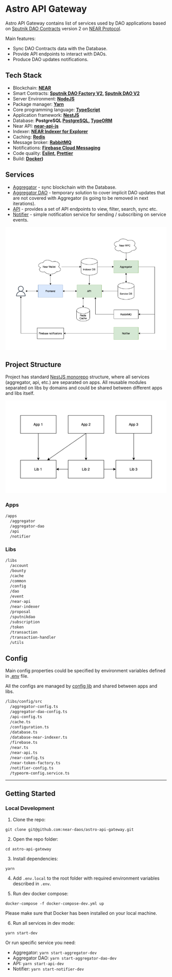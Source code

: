 # Astro API Gateway

Astro API Gateway contains list of services used by DAO applications based on [Sputnik DAO Contracts](https://github.com/near-daos/sputnik-dao-contract) version 2 on [NEAR Protocol](https://near.org/).

Main features:
- Sync DAO Contracts data with the Database.
- Provide API endpoints to interact with DAOs.
- Produce DAO updates notifications.

## Tech Stack
- Blockchain: **[NEAR](https://near.org/)**
- Smart Contracts: **[Sputnik DAO Factory V2](https://github.com/near-daos/sputnik-dao-contract/tree/main/sputnikdao-factory2), [Sputnik DAO V2](https://github.com/near-daos/sputnik-dao-contract/tree/main/sputnikdao2)**
- Server Environment:  **[NodeJS](https://nodejs.org/)**
- Package manager: **[Yarn](https://yarnpkg.com/)**
- Core programming language: **[TypeScript](https://www.typescriptlang.org/)**
- Application framework: **[NestJS](https://nestjs.com/)**
- Database: **PostgreSQL [PostgreSQL](https://www.postgresql.org/), [TypeORM](https://typeorm.io/)**
- Near API: **[near-api-js](https://docs.near.org/docs/api/naj-quick-reference)**
- Indexer: **[NEAR Indexer for Explorer](https://github.com/near/near-indexer-for-explorer)**
- Caching: **[Redis](https://redis.io/)**
- Message broker: **[RabbitMQ](https://www.rabbitmq.com/)**
- Notifications: **[Firebase Cloud Messaging](https://firebase.google.com/docs/cloud-messaging)**
- Code quality: **[Eslint](https://eslint.org/), [Prettier](https://prettier.io/)**
- Build: **[Docker](https://www.docker.com/))**

## Services
- [Aggregator](./apps/aggregator) - sync blockchain with the Database.
- [Aggregator DAO](./apps/aggregator-dao) - temporary solution to cover implicit DAO updates that are not covered with Aggregator (is going to be removed in next iterations).
- [API](./apps/api) - provides a set of API endpoints to view, filter, search, sync etc.
- [Notifier](./apps/notifier) - simple notification service for sending / subscribing on service events.

![Services](./docs/Astro_Basic_Services.png)


## Project Structure

Project has standard [NestJS monorepo](https://docs.nestjs.com/cli/monorepo#monorepo-mode) structure, where all services (aggregator, api, etc.) are separated on apps.
All reusable modules separated on libs by domains and could be shared between different apps and libs itself.

![Project Structure](./docs/Astro_Basic_Project_Structure.png)

### Apps
```
/apps
  /aggregator
  /aggregator-dao
  /api
  /notifier
```

### Libs
```
/libs
  /account
  /bounty
  /cache
  /common
  /config
  /dao
  /event
  /near-api
  /near-indexer
  /proposal
  /sputnikdao
  /subscription
  /token
  /transaction
  /transaction-handler
  /utils
```

## Config

Main config properties could be specified by environment variables defined in [.env](./.env) file.

All the configs are managed by [config lib](./libs/config/src) and shared between apps and libs.
```
/libs/config/src
  /aggregator-config.ts
  /aggregator-dao-config.ts
  /api-config.ts
  /cache.ts
  /configuration.ts
  /database.ts
  /database-near-indexer.ts
  /firebase.ts
  /near.ts
  /near-api.ts
  /near-config.ts
  /near-token-factory.ts
  /notifier-config.ts
  /typeorm-config.service.ts
```

---

## Getting Started

### Local Development

1. Clone the repo:
```
git clone git@github.com:near-daos/astro-api-gateway.git
```

2. Open the repo folder:
```
cd astro-api-gateway
```

3. Install dependencies:
```
yarn
```

4. Add `.env.local` to the root folder with required environment variables described in `.env`.

5. Run dev docker compose:
```
docker-compose -f docker-compose-dev.yml up
```
Please make sure that Docker has been installed on your local machine.

6. Run all services in dev mode:
```
yarn start-dev
```

Or run specific service you need:

- Aggregator: `yarn start-aggregator-dev`
- Aggregator DAO: `yarn start-aggregator-dao-dev`
- API: `yarn start-api-dev`
- Notifier: `yarn start-notifier-dev`
